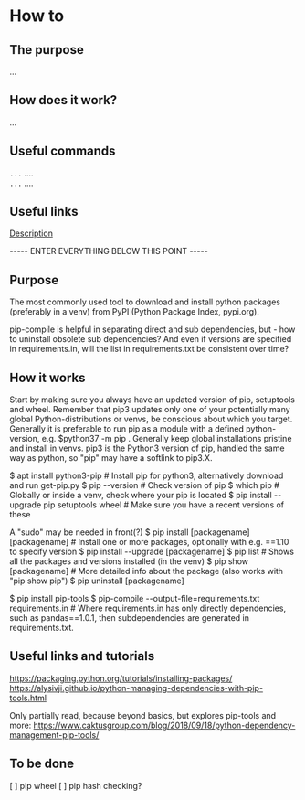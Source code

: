 # How to <SOMETHING>

## The purpose
...

## How does it work?
...

## Useful commands
`...`  .... <br />
`...`  .... <br />

## Useful links
[Description](https://www.cisco.com)<br />


----- ENTER EVERYTHING BELOW THIS POINT -----

Purpose
-------
The most commonly used tool to download and install python packages (preferably in a venv) from PyPI (Python Package Index, pypi.org).

pip-compile is helpful in separating direct and sub dependencies, but - how to uninstall obsolete sub dependencies? And even if versions are specified in requirements.in, will the list in requirements.txt be consistent over time?

How it works
------------
Start by making sure you always have an updated version of pip, setuptools and wheel. 
Remember that pip3 updates only one of your potentially many global Python-distributions or venvs, be conscious about which you target. Generally it is preferable to run pip as a module with a defined python-version, e.g. $python37 -m pip <something>.
Generally keep global installations pristine and install in venvs.
pip3 is the Python3 version of pip, handled the same way as python, so "pip" may have a softlink to pip3.X. 

$ apt install python3-pip  # Install pip for python3, alternatively download and run get-pip.py
$ pip --version  # Check version of pip
$ which pip  # Globally or inside a venv, check where your pip is located
$ pip install --upgrade pip setuptools wheel  # Make sure you have a recent versions of these

A "sudo" may be needed in front(?)
$ pip install [packagename]  [packagename]  # Install one or more packages, optionally with e.g. ==1.10 to specify version 
$ pip install --upgrade [packagename]
$ pip list  # Shows all the packages and versions installed (in the venv)
$ pip show [packagename]  # More detailed info about the package (also works with "pip show pip")
$ pip uninstall [packagename]

$ pip install pip-tools
$ pip-compile --output-file=requirements.txt requirements.in  # Where requirements.in has only directly dependencies, such as pandas==1.0.1, then subdependencies are generated in requirements.txt. 


Useful links and tutorials
--------------------------
https://packaging.python.org/tutorials/installing-packages/
https://alysivji.github.io/python-managing-dependencies-with-pip-tools.html  

Only partially read, because beyond basics, but explores pip-tools and more:
https://www.caktusgroup.com/blog/2018/09/18/python-dependency-management-pip-tools/

To be done
----------
[ ] pip wheel
[ ] pip hash checking?
